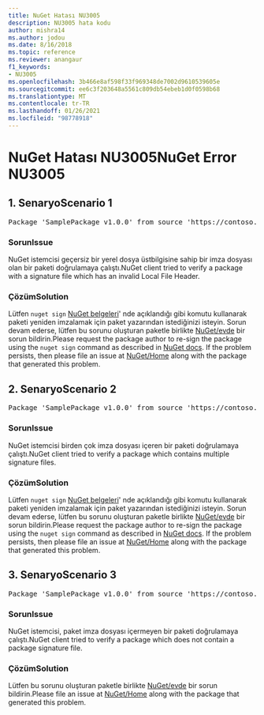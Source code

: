 ```yaml
---
title: NuGet Hatası NU3005
description: NU3005 hata kodu
author: mishra14
ms.author: jodou
ms.date: 8/16/2018
ms.topic: reference
ms.reviewer: anangaur
f1_keywords:
- NU3005
ms.openlocfilehash: 3b466e8af598f33f969348de7002d9610539605e
ms.sourcegitcommit: ee6c3f203648a5561c809db54ebeb1d0f0598b68
ms.translationtype: MT
ms.contentlocale: tr-TR
ms.lasthandoff: 01/26/2021
ms.locfileid: "98778918"
---
```

# <a name="nuget-error-nu3005"></a><span data-ttu-id="b6eaa-103">NuGet Hatası NU3005</span><span class="sxs-lookup"><span data-stu-id="b6eaa-103">NuGet Error NU3005</span></span>

## <a name="scenario-1"></a><span data-ttu-id="b6eaa-104">1\. Senaryo</span><span class="sxs-lookup"><span data-stu-id="b6eaa-104">Scenario 1</span></span>

<pre>Package 'SamplePackage v1.0.0' from source 'https://contoso.com/index.json': The package contains an invalid package signature file.</pre>

### <a name="issue"></a><span data-ttu-id="b6eaa-105">Sorun</span><span class="sxs-lookup"><span data-stu-id="b6eaa-105">Issue</span></span>

<span data-ttu-id="b6eaa-106">NuGet istemcisi geçersiz bir yerel dosya üstbilgisine sahip bir imza dosyası olan bir paketi doğrulamaya çalıştı.</span><span class="sxs-lookup"><span data-stu-id="b6eaa-106">NuGet client tried to verify a package with a signature file which has an invalid Local File Header.</span></span>


### <a name="solution"></a><span data-ttu-id="b6eaa-107">Çözüm</span><span class="sxs-lookup"><span data-stu-id="b6eaa-107">Solution</span></span>

<span data-ttu-id="b6eaa-108">Lütfen `nuget sign` [NuGet belgeleri](../../create-packages/sign-a-package.md)' nde açıklandığı gibi komutu kullanarak paketi yeniden imzalamak için paket yazarından istediğinizi isteyin. Sorun devam ederse, lütfen bu sorunu oluşturan paketle birlikte [NuGet/evde](https://github.com/NuGet/Home/issues) bir sorun bildirin.</span><span class="sxs-lookup"><span data-stu-id="b6eaa-108">Please request the package author to re-sign the package using the `nuget sign` command as described in [NuGet docs](../../create-packages/sign-a-package.md). If the problem persists, then please file an issue at [NuGet/Home](https://github.com/NuGet/Home/issues) along with the package that generated this problem.</span></span>



## <a name="scenario-2"></a><span data-ttu-id="b6eaa-109">2\. Senaryo</span><span class="sxs-lookup"><span data-stu-id="b6eaa-109">Scenario 2</span></span>

<pre>Package 'SamplePackage v1.0.0' from source 'https://contoso.com/index.json': The package contains multiple package signature files.</pre>

### <a name="issue"></a><span data-ttu-id="b6eaa-110">Sorun</span><span class="sxs-lookup"><span data-stu-id="b6eaa-110">Issue</span></span>

<span data-ttu-id="b6eaa-111">NuGet istemcisi birden çok imza dosyası içeren bir paketi doğrulamaya çalıştı.</span><span class="sxs-lookup"><span data-stu-id="b6eaa-111">NuGet client tried to verify a package which contains multiple signature files.</span></span>


### <a name="solution"></a><span data-ttu-id="b6eaa-112">Çözüm</span><span class="sxs-lookup"><span data-stu-id="b6eaa-112">Solution</span></span>

<span data-ttu-id="b6eaa-113">Lütfen `nuget sign` [NuGet belgeleri](../../create-packages/sign-a-package.md)' nde açıklandığı gibi komutu kullanarak paketi yeniden imzalamak için paket yazarından istediğinizi isteyin. Sorun devam ederse, lütfen bu sorunu oluşturan paketle birlikte [NuGet/evde](https://github.com/NuGet/Home/issues) bir sorun bildirin.</span><span class="sxs-lookup"><span data-stu-id="b6eaa-113">Please request the package author to re-sign the package using the `nuget sign` command as described in [NuGet docs](../../create-packages/sign-a-package.md). If the problem persists, then please file an issue at [NuGet/Home](https://github.com/NuGet/Home/issues) along with the package that generated this problem.</span></span>



## <a name="scenario-3"></a><span data-ttu-id="b6eaa-114">3\. Senaryo</span><span class="sxs-lookup"><span data-stu-id="b6eaa-114">Scenario 3</span></span>

<pre>Package 'SamplePackage v1.0.0' from source 'https://contoso.com/index.json': The package does not contain a valid package signature file.</pre>

### <a name="issue"></a><span data-ttu-id="b6eaa-115">Sorun</span><span class="sxs-lookup"><span data-stu-id="b6eaa-115">Issue</span></span>

<span data-ttu-id="b6eaa-116">NuGet istemcisi, paket imza dosyası içermeyen bir paketi doğrulamaya çalıştı.</span><span class="sxs-lookup"><span data-stu-id="b6eaa-116">NuGet client tried to verify a package which does not contain a package signature file.</span></span>


### <a name="solution"></a><span data-ttu-id="b6eaa-117">Çözüm</span><span class="sxs-lookup"><span data-stu-id="b6eaa-117">Solution</span></span>

<span data-ttu-id="b6eaa-118">Lütfen bu sorunu oluşturan paketle birlikte [NuGet/evde](https://github.com/NuGet/Home/issues) bir sorun bildirin.</span><span class="sxs-lookup"><span data-stu-id="b6eaa-118">Please file an issue at [NuGet/Home](https://github.com/NuGet/Home/issues) along with the package that generated this problem.</span></span>
